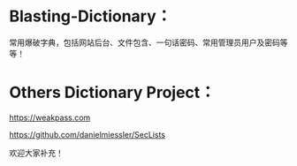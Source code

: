 # Blasting-Dictionary：
常用爆破字典，包括网站后台、文件包含、一句话密码、常用管理员用户及密码等等！


# Others Dictionary Project：
https://weakpass.com

https://github.com/danielmiessler/SecLists

欢迎大家补充！

